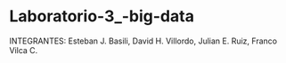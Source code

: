 # Laboratorio-3_-big-data

INTEGRANTES: Esteban J. Basili, David H. Villordo, Julian E. Ruiz, Franco Vilca C.
